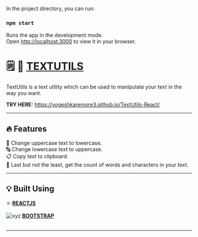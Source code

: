 
In the project directory, you can run:

### `npm start`

Runs the app in the development mode.\
Open [http://localhost:3000](http://localhost:3000) to view it in your browser.


#  🗒️ :speech_balloon: [TEXTUTILS](https://utilstext.netlify.app/)

TextUtils is a text utility which can be used to manipulate your text in the way you want.

**TRY HERE:** https://yogeshkaremore3.github.io/TextUtils-React/

---

## :fire: Features
🔡 Change uppercase text to lowercase.<br>
🔠 Change lowercase text to uppercase.<br>
📋 Copy text to clipboard.<br>
🧮 Last but not the least, get the count of words and characters in your text.<br>

---

## :bulb: Built Using

⚛️ [**REACTJS**](https://reactjs.org/)<br><br>
![xyz](/public/bootstrap.jpg)&nbsp;[**BOOTSTRAP**](https://getbootstrap.com/)<br><br>

---


